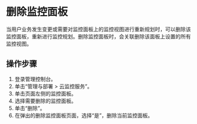 # 删除监控面板<a name="zh-cn_topic_0084572249"></a>

当用户业务发生变更或需要对监控面板上的监控视图进行重新规划时，可以删除该监控面板，重新进行监控规划。删除监控面板时，会关联删除该面板上设置的所有监控视图。

## 操作步骤<a name="section30227326144949"></a>

1.  登录管理控制台。
2.  单击“管理与部署 \> 云监控服务”。
3.  单击页面左侧的监控面板。
4.  选择需要删除的监控面板。
5.  单击“删除”。
6.  在弹出的删除监控面板页面，选择“是”，删除当前监控面板。

